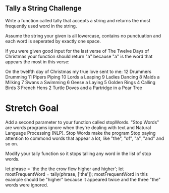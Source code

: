 ## Tally a String Challenge

Write a function called tally that accepts a string and returns the most frequently used word in the string.

Assume the string your given is all lowercase, contains no punctuation and each word is seperated by exactly one space.

If you were given good input for the last verse of The Twelve Days of Christmas your function should return "a" because "a" is the word that appears the most in this verse:

On the twelfth day of Christmas
my true love sent to me:
12 Drummers Drumming
11 Pipers Piping
10 Lords a Leaping
9 Ladies Dancing
8 Maids a Milking
7 Swans a Swimming
6 Geese a Laying
5 Golden Rings
4 Calling Birds
3 French Hens
2 Turtle Doves
and a Partridge in a Pear Tree

# Stretch Goal

Add a second parameter to your function called stopWords. "Stop Words" are words programs ignore when they're dealing with text and Natural Language Processing (NLP). Stop Words make the program Stop paying attention to commond words that appear a lot, like "the", "of", "a", "and" and so on.

Modify your tally function so it stops talling any word in the list of stop words.

let phrase = 'the the the crow flew higher and higher';
let mostFrequentWord = tally(phrase, ['the']);
mostFrequentWord in this example should be "higher" because it appeared twice and the three "the" words were ignored.